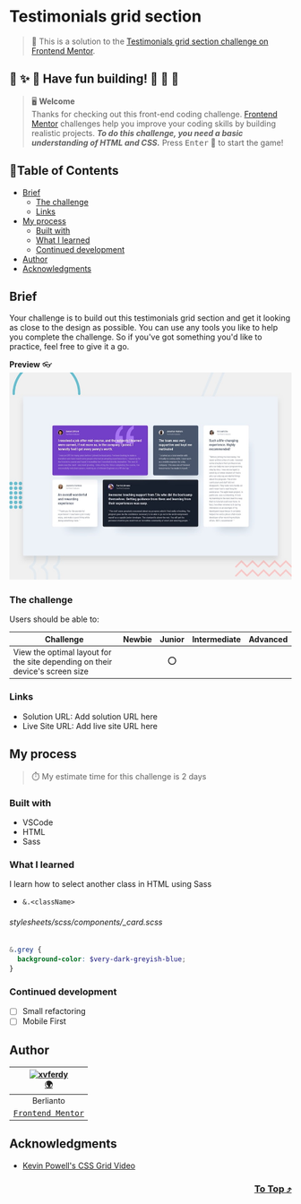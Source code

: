 # Testimonials grid section

> 🔖 This is a solution to the [Testimonials grid section challenge on Frontend Mentor](https://www.frontendmentor.io/challenges/testimonials-grid-section-Nnw6J7Un7).

## 🌈 ✨ 🎉 Have fun building! 🚀 🎊 🎈
> 🖥️ **Welcome** <br>
> Thanks for checking out this front-end coding challenge.
[Frontend Mentor](https://www.frontendmentor.io) challenges help you improve your coding skills by building realistic projects.
***To do this challenge, you need a basic understanding of HTML and CSS.*** Press <kbd>Enter</kbd> 🚀 to start the game!

## 📍Table of Contents
- [Brief](#brief)
	- [The challenge](#the-challenge)
	- [Links](#links)
- [My process](#my-process)
	- [Built with](#built-with)
	- [What I learned](#what-i-learned)
	- [Continued development](#continued-development)
- [Author](#author)
- [Acknowledgments](#acknowledgments)

## Brief
Your challenge is to build out this testimonials grid section and get it looking as close to the design as possible. You can use any tools you like to help you complete the challenge. So if you've got something you'd like to practice, feel free to give it a go. 

**Preview** :eyeglasses:
![Design preview for the Testimonials grid section coding challenge](./design/desktop-preview.jpg)

### The challenge
Users should be able to:

| Challenge | Newbie | Junior | Intermediate | Advanced |
| --- | :---: | :---: | :---: | :---: |
| View the optimal layout for the site depending on their device's screen size |  | ⭕ |  |  |


### Links
- Solution URL: Add solution URL here
- Live Site URL: Add live site URL here

## My process
> ⏱️ My estimate time for this challenge is 2 days
### Built with
- VSCode
- HTML
- Sass

### What I learned
I learn how to select another class in HTML using Sass
- `&.<className>`
###### stylesheets/scss/components/_card.scss
```scss
&.grey {
  background-color: $very-dark-greyish-blue;
}
```

### Continued development
- [ ] Small refactoring
- [ ] Mobile First

## Author
| [<img src="https://avatars.githubusercontent.com/u/47988956?v=4" alt="xvferdy" width="100px"/>](https://github.com/xvferdy) </br> [🌍](https://berlianto.netlify.app/) |
|:---:| 
| Berlianto | 
| [<samp>Frontend Mentor<samp>](https://www.frontendmentor.io/profile/xvferdy) | 

## Acknowledgments
- [Kevin Powell's CSS Grid Video](https://www.youtube.com/watch?v=rg7Fvvl3taU "Kevin Powell Youtube")

<h3 align="right">
      <a href="#beginner-portfolio">To Top ⤴️</a>
</h3>
